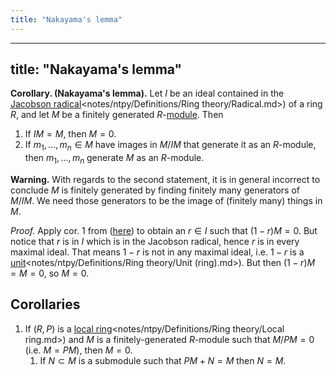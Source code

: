 ```yaml
---
title: "Nakayama's lemma"
---
```


---
title: "Nakayama's lemma"
---

**Corollary. (Nakayama's lemma).** Let $I$ be an ideal contained in the [Jacobson radical]()<notes/ntpy/Definitions/Ring theory/Radical.md>) of a ring $R$, and let $M$ be a finitely generated $R$-[module](<notes/ntpy/Definitions/Ring theory/Module.md>). Then 
1. If $IM=M$, then $M=0$.
2. If $m_1,\dots,m_n\in M$ have images in $M/IM$ that generate it as an $R$-module, then $m_1,\dots,m_n$ generate $M$ as an $R$-module.

**Warning.** With regards to the second statement, it is in general incorrect to conclude $M$ is finitely generated by finding finitely many generators of $M/IM$. We need those generators to be the image of (finitely many) things in $M$.

_Proof._ Apply cor. 1 from ([here](<notes/ntpy/Theorems/Cayley-Hamilton theorem.md>)) to obtain an $r\in I$ such that $(1-r)M=0$. But notice that $r$ is in $I$ which is in the Jacobson radical, hence $r$ is in every maximal ideal. That means $1-r$ is not in any maximal ideal, i.e. $1-r$ is a [unit]()<notes/ntpy/Definitions/Ring theory/Unit (ring).md>). But then $(1-r)M=M=0$, so $M=0$.

## Corollaries
1. If $(R,P)$ is a [local ring]()<notes/ntpy/Definitions/Ring theory/Local ring.md>) and $M$ is a finitely-generated $R$-module such that $M/PM=0$ (i.e. $M=PM$), then $M=0$.
	1. If $N\subset M$ is a submodule such that $PM+N=M$ then $N=M$.
